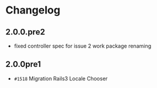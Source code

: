 # Changelog

## 2.0.0.pre2

* fixed controller spec for issue 2 work package renaming

## 2.0.0pre1

* `#1518` Migration Rails3 Locale Chooser
